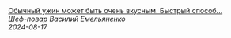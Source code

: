 <!--2024-08-17 07:46:10-->
<div class="yb">
  <a class="nodecor" href="/posts.html?eda/obychnyj_ujin_mojet_byt_ochen_vkusnym_bystryj_sposob_prigotovit_govyadinu_myagkoj">
    <img class="preview" data-videoid="W10QIL9LgkI" src="https://i4.ytimg.com/vi/W10QIL9LgkI/hqdefault.jpg" align="middle" alt="">
  </a>
  <div class="inlbl text">
    <a class="nodecor" href="/posts.html?eda/obychnyj_ujin_mojet_byt_ochen_vkusnym_bystryj_sposob_prigotovit_govyadinu_myagkoj">Обычный ужин может быть очень вкусным. Быстрый способ...</a><br>
    <i class="smaller2">Шеф-повар Василий Емельяненко</i><br>
    <i class="smaller3">2024-08-17</i>
  </div>
</div>
